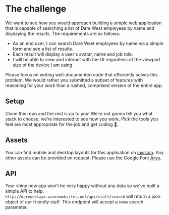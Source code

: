 # The challenge
We want to see how you would approach building a simple web application that is capable of searching a list of Dare West employees by name and displaying the results. The requirements are as follows:
* As an end user, I can search Dare West employees by name via a simple form and see a list of results.
* Each result will display a user's avatar, name and job role.
* I will be able to view and interact with the UI regardless of the viewport size of the device I am using.

Please focus on writing well-documented code that efficiently solves this problem. We would rather you submitted a subset of features with reasoning for your work than a rushed, comprised version of the entire app.

## Setup
Clone this repo and the rest is up to you! We’re not gonna tell you what stack to choose, we’re interested to see how you work. Pick the tools you feel are most appropriate for the job and get coding 💃.

## Assets
You can find mobile and desktop layouts for this application on [invision](https://projects.invisionapp.com/boards/9K38E7GH5DTYG/). Any other assets can be provided on request. Please use the Google Font [Arvo](https://fonts.google.com/specimen/Arvo).

## API
Your shiny new app won’t be very happy without any data so we’ve built a simple API to help. `http://darewestapi.azurewebsites.net/api/staff/search` will return a json object of our friendly staff. This endpoint will accept a `name` search parameter.
